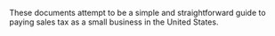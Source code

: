 These documents attempt to be a simple and straightforward guide to paying sales tax as a small business in the United States.
